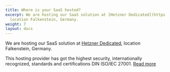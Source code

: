 ```yaml
---
title: Where is your SaaS hosted?
excerpt: We are hosting our SaaS solution at [Hetzner Dedicated](https://www.hetzner.com),
  location Falkenstein, Germany.
weight: 7
layout: docs
---
```

We are hosting our SaaS solution at [Hetzner Dedicated](https://www.hetzner.com), location Falkenstein, Germany.

This hosting provider has got the highest security, internationally recognized, standards and certifications DIN ISO/IEC 27001. [Read more](https://www.hetzner.com/unternehmen/zertifizierung/)